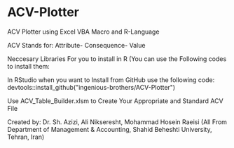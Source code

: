 # ACV-Plotter

ACV Plotter using Excel VBA Macro and R-Language

ACV Stands for: Attribute- Consequence- Value

Neccesary Libraries For you to install in R
(You can use the Following codes to install them:


In RStudio when you want to Install from GitHub use the following code: 
devtools::install_github("ingenious-brothers/ACV-Plotter")

Use ACV_Table_Builder.xlsm to Create Your Appropriate and Standard ACV File

Created by: Dr. Sh. Azizi, Ali Nikseresht, Mohammad Hosein Raeisi 
(All From Department of Management & Accounting, Shahid Beheshti University, Tehran, Iran)


